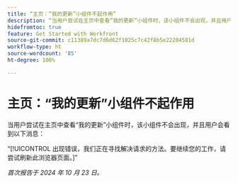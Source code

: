 ```yaml
---
title: “主页：“我的更新”小组件不起作用”
description: “当用户尝试在主页中查看“我的更新”小组件时，该小组件不会出现，并且用户会看到一条消息。”
hidefromtoc: true
feature: Get Started with Workfront
source-git-commit: c11389a7dc7d6d62f1025c7c42f8b5e22204581d
workflow-type: ht
source-wordcount: '85'
ht-degree: 100%

---
```



# 主页：“我的更新”小组件不起作用

当用户尝试在主页中查看“我的更新”小组件时，该小组件不会出现，并且用户会看到以下消息：

“[!UICONTROL 出现错误，我们正在寻找解决请求的方法。要继续您的工作，请尝试刷新此浏览器页面。]”

_首次报告于 2024 年 10 月 23 日。_
